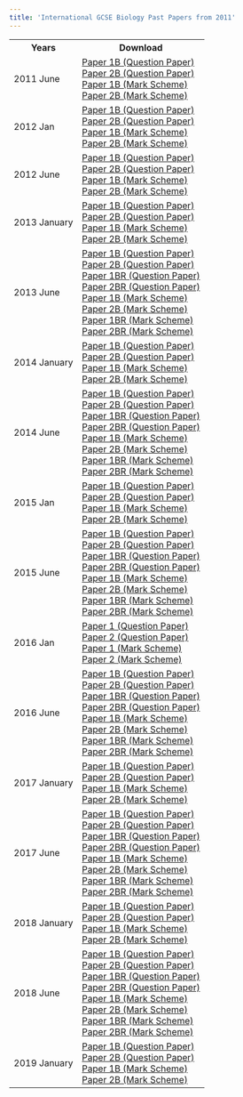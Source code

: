 ```yaml
---
title: 'International GCSE Biology Past Papers from 2011'
---
```


<table class="table table-pastpapers">
  <tbody>
  <tr>
    <th>Years</th>
    <th>Download</th>
  </tr>
  <tr>
    <td>2011 June</td>
    <td>
          <a href="https://www.dropbox.com/s/4klcnbxw1vy3gje/4BI0_1B_que_20110519.pdf?dl=1">Paper 1B (Question Paper)</a><br/>
          <a href="https://www.dropbox.com/s/w91o27pia199icm/4BI0_2B_que_20110607.pdf?dl=1">Paper 2B (Question Paper)</a><br/>
          <a href="https://www.dropbox.com/s/bvrtw1yb9m8p8yx/4BI0_1B_rms_20110824.pdf?dl=1">Paper 1B (Mark Scheme)</a><br/>
          <a href="https://www.dropbox.com/s/0h32m4ls7l5qejw/4BI0_2B_rms_20110824.pdf?dl=1">Paper 2B (Mark Scheme)</a>
    </td>
  </tr>
  <tr>
    <td>2012 Jan</td>
    <td>
          <a href="https://www.dropbox.com/s/4jtsvzhcae90kn8/4BI0_1B_que_20120307.pdf?dl=1">Paper 1B (Question Paper)</a><br/>
          <a href="https://www.dropbox.com/s/swoxy0lov5p7bmf/4BI0_2B_que_20120307.pdf?dl=1">Paper 2B (Question Paper)</a><br/>
          <a href="https://www.dropbox.com/s/x75di3sw21czezm/4BI0_1B_msc_20120121.pdf?dl=1">Paper 1B (Mark Scheme)</a><br/>
          <a href="https://www.dropbox.com/s/wlchw04lh0ek2zy/4BI0_2B_msc_20120122.pdf?dl=1">Paper 2B (Mark Scheme)</a>
    </td>
  </tr>
  <tr>
    <td>2012 June</td>
    <td>
          <a href="https://www.dropbox.com/s/io7sysee6fanwfq/4BI0_1B_que_20120515.pdf?dl=1">Paper 1B (Question Paper)</a><br/>
          <a href="https://www.dropbox.com/s/v9p75a63kebgkx7/4BI0_2B_que_20120518.pdf?dl=1">Paper 2B (Question Paper)</a><br/>
          <a href="https://www.dropbox.com/s/j1ooa6c3pghjifu/4BI0_1B_rms_20120823.pdf?dl=1">Paper 1B (Mark Scheme)</a><br/>
          <a href="https://www.dropbox.com/s/68ms4s0mjd9a33y/4BI0_2B_rms_20120823.pdf?dl=1">Paper 2B (Mark Scheme)</a>
    </td>
  </tr>
  <tr>
    <td>2013 January</td>
    <td>
          <a href="https://www.dropbox.com/s/uojll23ejavhwlk/4BI0_1B_que_20130109.pdf?dl=1">Paper 1B (Question Paper)</a><br/>
          <a href="https://www.dropbox.com/s/umhalwnx8l8z3h7/4BI0_2B_que_20130111.pdf?dl=1">Paper 2B (Question Paper)</a><br/>
          <a href="https://www.dropbox.com/s/4kdfvn2a26hh1gt/4B10_1B_msc_20130307.pdf?dl=1">Paper 1B (Mark Scheme)</a><br/>
          <a href="https://www.dropbox.com/s/aez7tqe3z0adqaq/4B10_2B_msc_20130307.pdf?dl=1">Paper 2B (Mark Scheme)</a>
    </td>
  </tr>
  <tr>
    <td>2013 June</td>
    <td>
          <a href="https://www.dropbox.com/s/0kx5hyutrfruto5/4BI0_1B_que_20130523.pdf?dl=1">Paper 1B (Question Paper)</a><br/>
          <a href="https://www.dropbox.com/s/c9l6ndxbzzrtuhl/4BI0_2B_que_20130613.pdf?dl=1">Paper 2B (Question Paper)</a><br/>
          <a href="https://www.dropbox.com/s/h24z8nwag67qjq3/4BI0_1BR_que_20130523.pdf?dl=1">Paper 1BR (Question Paper)</a><br/>
          <a href="https://www.dropbox.com/s/3rxxgfixfbcwztd/4BI0_2BR_que_20130613.pdf?dl=1">Paper 2BR (Question Paper)</a><br/>
          <a href="https://www.dropbox.com/s/2hn4m9zwkhqucni/4BI0_1B_msc_20130822.pdf?dl=1">Paper 1B (Mark Scheme)</a><br/>
          <a href="https://www.dropbox.com/s/p7hr0ntek51vq7h/4BI0_2B_msc_20130822.pdf?dl=1">Paper 2B (Mark Scheme)</a><br/>
          <a href="https://www.dropbox.com/s/rr5arstk3ql2li8/4BI0_1BR_msc_20130822.pdf?dl=1">Paper 1BR (Mark Scheme)</a><br/>
          <a href="https://www.dropbox.com/s/49ydtwp8was2o9f/4BI0_2BR_msc_20130822.pdf?dl=1">Paper 2BR (Mark Scheme)</a>
    </td>
  </tr>
  <tr>
    <td>2014 January</td>
    <td>
          <a href="https://www.dropbox.com/s/t3q2rclnfpvgxm2/4BI0_1B_que_20140108.pdf?dl=1">Paper 1B (Question Paper)</a><br/>
          <a href="https://www.dropbox.com/s/hflxsdp10xmy1fk/4BI0_2B_que_20140109.pdf?dl=1">Paper 2B (Question Paper)</a><br/>
          <a href="https://www.dropbox.com/s/iw9ltt7ck1nb0yo/4BI0_1B_msc_20140306.pdf?dl=1">Paper 1B (Mark Scheme)</a><br/>
          <a href="https://www.dropbox.com/s/hxtm9lfmfq40twf/4BI0_2B_msc_20140306.pdf?dl=1">Paper 2B (Mark Scheme)</a>
    </td>
  </tr>
  <tr>
    <td>2014 June</td>
    <td>
          <a href="https://www.dropbox.com/s/6wu2bloxnuvlpc9/4BI0_1B_que_20140519.pdf?dl=1">Paper 1B (Question Paper)</a><br/>
          <a href="https://www.dropbox.com/s/is4c6avjsr9orvx/4BI0_2B_que_20140616_2.pdf?dl=1">Paper 2B (Question Paper)</a><br/>
          <a href="https://www.dropbox.com/s/c1y1xf4yzwgb755/4BI0_1BR_que_20140519.pdf?dl=1">Paper 1BR (Question Paper)</a><br/>
          <a href="https://www.dropbox.com/s/ow0xdmhzj8h3v3t/4BI0_2BR_que_20140616.pdf?dl=1">Paper 2BR (Question Paper)</a><br/>
          <a href="https://www.dropbox.com/s/ibs29y9kbxt4ldm/4BI0_1B_msc_20140821.pdf?dl=1">Paper 1B (Mark Scheme)</a><br/>
          <a href="https://www.dropbox.com/s/t1zpxfqkj2da378/4BI0_2B_msc_20140821.pdf?dl=1">Paper 2B (Mark Scheme)</a><br/>
          <a href="https://www.dropbox.com/s/o24v96kckziyoqi/4BI0_1BR_msc_20140821.pdf?dl=1">Paper 1BR (Mark Scheme)</a><br/>
          <a href="https://www.dropbox.com/s/4jd6ahqgursl3j5/4BI0_2BR_msc_20140821.pdf?dl=1">Paper 2BR (Mark Scheme)</a>
    </td>
  </tr>
  <tr>
    <td>2015 Jan</td>
    <td>
          <a href="https://www.dropbox.com/s/nowshdlybe5h0e5/4BI0_1B_que_20150107.pdf?dl=1">Paper 1B (Question Paper)</a><br/>
          <a href="https://www.dropbox.com/s/04pabmeawgnfx2b/4BI0_2B_que_20150108.pdf?dl=1">Paper 2B (Question Paper)</a><br/>
          <a href="https://www.dropbox.com/s/hnzq4yr8v2q74j1/4BI0_1B_msc_20151501.pdf?dl=1">Paper 1B (Mark Scheme)</a><br/>
          <a href="https://www.dropbox.com/s/z2yyvrf7tyix8f6/4BI0_2B_msc_20151501.pdf?dl=1">Paper 2B (Mark Scheme)</a>
    </td>
  </tr>
  <tr>
    <td>2015 June</td>
    <td>
          <a href="https://www.dropbox.com/s/94cymubjyww63z3/4BI0_1B_que_20150512.pdf?dl=1">Paper 1B (Question Paper)</a><br/>
          <a href="https://www.dropbox.com/s/h5j047ufytf6yhu/4BI0_2B_que_20150605.pdf?dl=1">Paper 2B (Question Paper)</a><br/>
          <a href="https://www.dropbox.com/s/cxgp4fzcnbjvnop/4BI0_1BR_que_20150512.pdf?dl=1">Paper 1BR (Question Paper)</a><br/>
          <a href="https://www.dropbox.com/s/mbzs0a3v5yyg7yi/4BI0_2BR_que_20150605.pdf?dl=1">Paper 2BR (Question Paper)</a><br/>
          <a href="https://www.dropbox.com/s/9gddu0kl544t0ce/4BI0_1B_msc_20150819.pdf?dl=1">Paper 1B (Mark Scheme)</a><br/>
          <a href="https://www.dropbox.com/s/gwl7imcyrrb3brx/4BI0_2B_msc_20150819.pdf?dl=1">Paper 2B (Mark Scheme)</a><br/>
          <a href="https://www.dropbox.com/s/ycoz2waqms9nlup/4BI0_1BR_msc_20150819.pdf?dl=1">Paper 1BR (Mark Scheme)</a><br/>
          <a href="https://www.dropbox.com/s/hkniwxmd8lktxf2/4BI0_2BR_msc_20150819.pdf?dl=1">Paper 2BR (Mark Scheme)</a>
    </td>
  </tr>
  <tr>
    <td>2016 Jan</td>
    <td>
          <a href="https://www.dropbox.com/s/000rmc69le3hecg/4BI0_1B_que_20160112.pdf?dl=1">Paper 1 (Question Paper)</a><br/>
          <a href="https://www.dropbox.com/s/43tpyrv9pcpuw69/4BI0_2B_que_20160114.pdf?dl=1">Paper 2 (Question Paper)</a><br/>
          <a href="https://www.dropbox.com/s/ai7jcd8peixhy0f/4BI0_1B_msc_20160302.pdf?dl=1">Paper 1 (Mark Scheme)</a><br/>
          <a href="https://www.dropbox.com/s/xh4reff1tejva01/4BI0_2B_msc_20160302.pdf?dl=1">Paper 2 (Mark Scheme)</a>
    </td>
  </tr>
  <tr>
    <td>2016 June</td>
    <td>
          <a href="https://www.dropbox.com/s/5ala7iawc8zj3nl/4BI0_1B_que_20160517.pdf?dl=1" class="locked_link">Paper 1B (Question Paper)</a><br/>
          <a href="https://www.dropbox.com/s/jv75e7rwhw10nuw/4BI0_2B_que_20160610.pdf?dl=1" class="locked_link">Paper 2B (Question Paper)</a><br/>
          <a href="https://www.dropbox.com/s/rqmqfcbvh3jza32/4BI0_1BR_que_20160517.pdf?dl=1" class="locked_link">Paper 1BR (Question Paper)</a><br/>
          <a href="https://www.dropbox.com/s/i69o6pn7rcophbd/4BI0_2BR_que_20160610.pdf?dl=1" class="locked_link">Paper 2BR (Question Paper)</a><br/>
          <a href="https://www.dropbox.com/s/092f85n01bvlwg2/4BI0_1B_rms_20160824.pdf?dl=1" class="locked_link">Paper 1B (Mark Scheme)</a><br/>
          <a href="https://www.dropbox.com/s/pyk7kkrkdj4x6uz/4BI0_2B_rms_201608248.pdf?dl=1" class="locked_link">Paper 2B (Mark Scheme)</a><br/>
          <a href="https://www.dropbox.com/s/eklg04mtucsx1ju/4BI0_1BR_rms_20160824.pdf?dl=1" class="locked_link">Paper 1BR (Mark Scheme)</a><br/>
          <a href="https://www.dropbox.com/s/zructmp11h9r8yt/4BI0_2BR_rms_20160824.pdf?dl=1" class="locked_link">Paper 2BR (Mark Scheme)</a>
    </td>
  </tr>
  <tr>
    <td>2017 January</td>
    <td>
          <a href="https://qualifications.pearson.com/content/dam/pdf/Edexcel%20Certificate/Biology/2011/Exam%20materials/4BI0_1B_que_20170110.pdf">Paper 1B (Question Paper)</a><br/>
          <a href="https://qualifications.pearson.com/content/dam/pdf/Edexcel%20Certificate/Biology/2011/Exam%20materials/4BI0_2B_que_20170116.pdf">Paper 2B (Question Paper)</a><br/>
          <a href="https://qualifications.pearson.com/content/dam/pdf/Edexcel%20Certificate/Biology/2011/Exam%20materials/4BI0_1B_rms_20170301.pdf">Paper 1B (Mark Scheme)</a><br/>
          <a href="https://qualifications.pearson.com/content/dam/pdf/Edexcel%20Certificate/Biology/2011/Exam%20materials/4BI0_2B_rms_20170301.pdf">Paper 2B (Mark Scheme)</a>
    </td>
  </tr>
  <tr>
    <td>2017 June</td>
    <td>
          <a href="https://qualifications.pearson.com/content/dam/pdf/Edexcel%20Certificate/Biology/2011/Exam%20materials/4BI0_1B_que_20170516.pdf">Paper 1B (Question Paper)</a><br/>
          <a href="https://qualifications.pearson.com/content/dam/pdf/Edexcel%20Certificate/Biology/2011/Exam%20materials/4BI0_2B_que_20170609.pdf">Paper 2B (Question Paper)</a><br/>
          <a href="https://qualifications.pearson.com/content/dam/pdf/Edexcel%20Certificate/Biology/2011/Exam%20materials/4BI0_1BR_que_20170516.pdf">Paper 1BR (Question Paper)</a><br/>
          <a href="https://qualifications.pearson.com/content/dam/pdf/Edexcel%20Certificate/Biology/2011/Exam%20materials/4BI0_2BR_que_20170609.pdf">Paper 2BR (Question Paper)</a><br/>
          <a href="https://qualifications.pearson.com/content/dam/pdf/Edexcel%20Certificate/Biology/2011/Exam%20materials/4BI0_1B_rms_20170823.pdf">Paper 1B (Mark Scheme)</a><br/>
          <a href="https://qualifications.pearson.com/content/dam/pdf/Edexcel%20Certificate/Biology/2011/Exam%20materials/4BI0_2B_rms_20170823.pdf">Paper 2B (Mark Scheme)</a><br/>
          <a href="https://qualifications.pearson.com/content/dam/pdf/Edexcel%20Certificate/Biology/2011/Exam%20materials/4BI0_1BR_rms_20170823.pdf">Paper 1BR (Mark Scheme)</a><br/>
          <a href="https://qualifications.pearson.com/content/dam/pdf/Edexcel%20Certificate/Biology/2011/Exam%20materials/4BI0_2BR_rms_20170823.pdf">Paper 2BR (Mark Scheme)</a>
    </td>
  </tr>
  <tr>
    <td>2018 January</td>
    <td>
          <a href="https://qualifications.pearson.com/content/dam/pdf/Edexcel%20Certificate/Biology/2011/Exam%20materials/4BI0_1B_que_20180109.pdf">Paper 1B (Question Paper)</a><br/>
          <a href="https://qualifications.pearson.com/content/dam/pdf/Edexcel%20Certificate/Biology/2011/Exam%20materials/4BI0_2B_que_20180115.pdf">Paper 2B (Question Paper)</a><br/>
          <a href="https://qualifications.pearson.com/content/dam/pdf/Edexcel%20Certificate/Biology/2011/Exam%20materials/4BI0_1B_rms_20180308.pdf">Paper 1B (Mark Scheme)</a><br/>
          <a href="https://qualifications.pearson.com/content/dam/pdf/Edexcel%20Certificate/Biology/2011/Exam%20materials/4BI0_2B_rms_20180308.pdf">Paper 2B (Mark Scheme)</a>
    </td>
  </tr>
  <tr>
    <td>2018 June</td>
    <td>
          <a href="https://qualifications.pearson.com/content/dam/pdf/International%20GCSE/Biology/2011/Exam%20materials/4BI0_1B_que_20180515.pdf">Paper 1B (Question Paper)</a><br/>
          <a href="https://qualifications.pearson.com/content/dam/pdf/International%20GCSE/Biology/2011/Exam%20materials/4BI0_2B_que_20180612.pdf">Paper 2B (Question Paper)</a><br/>
          <a href="https://qualifications.pearson.com/content/dam/pdf/International%20GCSE/Biology/2011/Exam%20materials/4BI0_1BR_que_20180515.pdf">Paper 1BR (Question Paper)</a><br/>
          <a href="https://qualifications.pearson.com/content/dam/pdf/International%20GCSE/Biology/2011/Exam%20materials/4BI0_2BR_que_20180612.pdf">Paper 2BR (Question Paper)</a><br/>
          <a href="https://qualifications.pearson.com/content/dam/pdf/International%20GCSE/Biology/2011/Exam%20materials/4BI0_1B_rms_20180822.pdf">Paper 1B (Mark Scheme)</a><br/>
          <a href="https://qualifications.pearson.com/content/dam/pdf/International%20GCSE/Biology/2011/Exam%20materials/4BI0_2B_rms_20180822.pdf">Paper 2B (Mark Scheme)</a><br/>
          <a href="https://qualifications.pearson.com/content/dam/pdf/International%20GCSE/Biology/2011/Exam%20materials/4BI0_1BR_rms_20180822.pdf">Paper 1BR (Mark Scheme)</a><br/>
          <a href="https://qualifications.pearson.com/content/dam/pdf/International%20GCSE/Biology/2011/Exam%20materials/4BI0_2BR_rms_20180822.pdf">Paper 2BR (Mark Scheme)</a>
    </td>
  </tr>
  <tr>
    <td>2019 January</td>
    <td>
          <a href="https://qualifications.pearson.com/content/dam/pdf/International%20GCSE/Biology/2011/Exam%20materials/4BI0_1B_que_20190109.pdf">Paper 1B (Question Paper)</a><br/>
          <a href="https://qualifications.pearson.com/content/dam/pdf/International%20GCSE/Biology/2011/Exam%20materials/4BI0_2B_que_20190115.pdf">Paper 2B (Question Paper)</a><br/>
          <a href="https://qualifications.pearson.com/content/dam/pdf/International%20GCSE/Biology/2011/Exam%20materials/4BI0_1B_msc_20190307.pdf">Paper 1B (Mark Scheme)</a><br/>
          <a href="https://qualifications.pearson.com/content/dam/pdf/International%20GCSE/Biology/2011/Exam%20materials/4BI0_2B_msc_20190307.pdf">Paper 2B (Mark Scheme)</a>
    </td>
  </tr>
</tbody>
</table>
